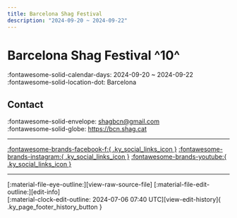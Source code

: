 ```yaml
---
title: Barcelona Shag Festival
description: "2024-09-20 ~ 2024-09-22"
---
```


# Barcelona Shag Festival ^10^

:fontawesome-solid-calendar-days: 2024-09-20 ~ 2024-09-22  
:fontawesome-solid-location-dot: Barcelona  

## Contact

:fontawesome-solid-envelope: <shagbcn@gmail.com>  
:fontawesome-solid-globe: <https://bcn.shag.cat>  

---

 [:fontawesome-brands-facebook-f:{ .ky_social_links_icon }](https://www.facebook.com/bcnshagfestival) [:fontawesome-brands-instagram:{ .ky_social_links_icon }](https://instagram.com/bcnshagfestival) [:fontawesome-brands-youtube:{ .ky_social_links_icon }](https://youtube.com/@ShagBCN)

---

<div class="ky_page_footer" markdown>
<div class="ky_page_footer_trailing" markdown="span">
[:material-file-eye-outline:][view-raw-source-file]
[:material-file-edit-outline:][edit-info]
</div>
<div class="ky_page_footer_leading" markdown="span">
[:material-clock-edit-outline: 2024-07-06 07:40 UTC][view-edit-history]{ .ky_page_footer_history_button }
</div>
</div>

[view-raw-source-file]: https://github.com/swingdance/events/blob/main/2024/es_ES/barcelona-shag-festival-2024.json "View Raw Source File"
[edit-info]: https://github.com/swingdance/events/issues/new?assignees=&labels=update+event&projects=&template=03-update_entity.yml&title=%5B2024%2Fes_ES%5D%20Update%20Event%3A%20Barcelona%20Shag%20Festival&region=es_ES&year=2024&id=barcelona-shag-festival-2024&name=Barcelona%20Shag%20Festival&org_id= "Edit Info"

[view-edit-history]: https://github.com/swingdance/events/commits/main/2024/es_ES/barcelona-shag-festival-2024.json "View Edit History"
